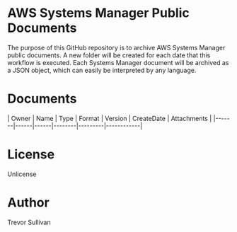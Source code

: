 # AWS Systems Manager Public Documents

The purpose of this GitHub repository is to archive AWS Systems Manager public documents. 
A new folder will be created for each date that this workflow is executed.
Each Systems Manager document will be archived as a JSON object, which can easily be interpreted by any language.

# Documents

| Owner | Name | Type | Format | Version | CreateDate | Attachments |
|-------|------|------|--------|---------|------------|


# License

Unlicense

# Author

Trevor Sullivan

